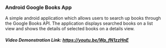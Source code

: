 ### Android Google Books App
A simple android application which allows users to search up books through the Google Books API. The application displays searched books on a list view and shows the details of selected books on a details view. 

##### Video Demonstration Link: https://youtu.be/Wp_fN1zzHnE

